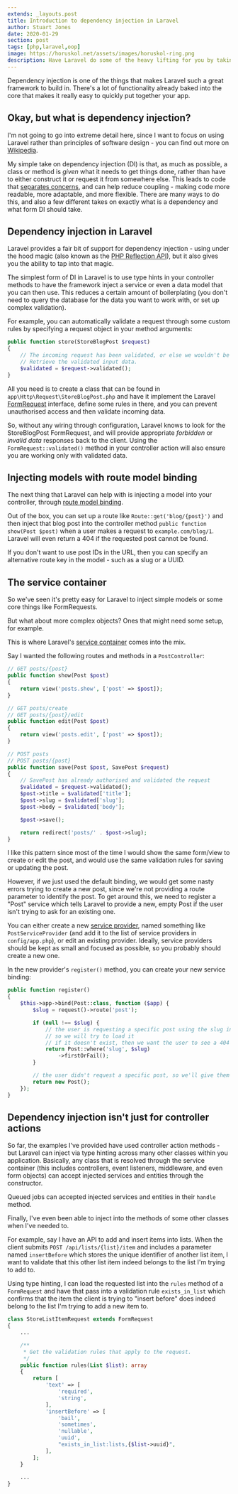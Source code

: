```yaml
---
extends: _layouts.post
title: Introduction to dependency injection in Laravel
author: Stuart Jones
date: 2020-01-29
section: post
tags: [php,laravel,oop]
image: https://horuskol.net/assets/images/horuskol-ring.png
description: Have Laravel do some of the heavy lifting for you by taking advantage of its DI framework.
---
```


Dependency injection is one of the things that makes Laravel such a great framework to build in. There's a lot of
functionality already baked into the core that makes it really easy to quickly put together your app.

## Okay, but what is dependency injection?

I'm not going to go into extreme detail here, since I want to focus on using Laravel rather than principles of software
design - you can find out more on [Wikipedia][dependency injection on Wikipedia].

My simple take on dependency injection (DI) is that, as much as possible, a class or method is _given_ what it needs to
get things done, rather than have to either construct it or request it from somewhere else. This leads to code that 
[separates concerns][separation of concerns on Wikipedia], and can help reduce coupling - making code more readable, 
more adaptable, and more flexible. There are many ways to do this, and also a few different takes on exactly what is 
a dependency and what form DI should take.

## Dependency injection in Laravel

Laravel provides a fair bit of support for dependency injection - using under the hood magic (also known as the 
[PHP Reflection API]), but it also gives you the ability to tap into that magic.

The simplest form of DI in Laravel is to use type hints in your controller methods to have the framework inject a 
service or even a data model that you can then use. This reduces a certain amount of boilerplating (you don't need
to query the database for the data you want to work with, or set up complex validation).

For example, you can automatically validate a request through some custom rules by specifying a request object in your 
method arguments:

```php
public function store(StoreBlogPost $request)
{
    // The incoming request has been validated, or else we wouldn't be here.
    // Retrieve the validated input data.
    $validated = $request->validated();
}
```

All you need is to create a class that can be found in `app\Http\Request\StoreBlogPost.php` and have it implement the
Laravel [FormRequest][FormRequest on Laravel docs] interface, define some rules in there, and you can prevent unauthorised access and then validate
 incoming data.

So, without any wiring through configuration, Laravel knows to look for the StoreBlogPost FormRequest, and will provide
appropriate _forbidden_ or _invalid data_ responses back to the client. Using the `FormRequest::validated()` method in
your controller action will also ensure you are working only with validated data.

## Injecting models with route model binding

The next thing that Laravel can help with is injecting a model into your controller, through 
[route model binding][route model binding on Laravel docs].

Out of the box, you can set up a route like `Route::get('blog/{post}')` and then inject that blog post into the
controller method `public function show(Post $post)` when a user makes a request to `example.com/blog/1`.
Laravel will even return a 404 if the requested post cannot be found.

If you don't want to use post IDs in the URL, then you can specify an alternative route key in the model - such
as a slug or a UUID.

## The service container

So we've seen it's pretty easy for Laravel to inject simple models or some core things like FormRequests.

But what about more complex objects? Ones that might need some setup, for example.

This is where Laravel's [service container][service container on Laravel docs] comes into the mix.

Say I wanted the following routes and methods in a `PostController`:

```php
// GET posts/{post}
public function show(Post $post)
{
    return view('posts.show', ['post' => $post]);
}

// GET posts/create
// GET posts/{post}/edit
public function edit(Post $post)
{
    return view('posts.edit', ['post' => $post]);
}

// POST posts
// POST posts/{post}
public function save(Post $post, SavePost $request)
{
    // SavePost has already authorised and validated the request
    $validated = $request->validated();
    $post->title = $validated['title'];
    $post->slug = $validated['slug'];
    $post->body = $validated['body'];

    $post->save();

    return redirect('posts/' . $post->slug);
}
```

I like this pattern since most of the time I would show the same form/view to create or edit the post, and would use 
the same validation rules for saving or updating the post.

However, if we just used the default binding, we would get some nasty errors trying to create a new post, since 
we're not providing a route parameter to identify the post. To get around this, we need to register a "Post" service
which tells Laravel to provide a new, empty Post if the user isn't trying to ask for an existing one.

You can either create a new [service provider][service provider on Laravel docs], named something like 
`PostServiceProvider` (and add it to the list of service providers in `config/app.php`), or edit an existing provider. 
Ideally, service providers should be kept as small and focused as possible, so you probably should create a new one.

In the new provider's `register()` method, you can create your new service binding:

```php
public function register()
{
    $this->app->bind(Post::class, function ($app) {
        $slug = request()->route('post');

        if (null !== $slug) {
            // the user is requesting a specific post using the slug in the URL
            // so we will try to load it
            // if it doesn't exist, then we want the user to see a 404
            return Post::where('slug', $slug)
                ->firstOrFail();
        }

        // the user didn't request a specific post, so we'll give them a new one that can be saved
        return new Post();
    });
}
```

## Dependency injection isn't just for controller actions

So far, the examples I've provided have used controller action methods - but Laravel can inject via type hinting across
many other classes within you application. Basically, any class that is resolved through the service container (this
includes controllers, event listeners, middleware, and even form objects) can accept injected services and entities 
through the constructor.

Queued jobs can accepted injected services and entities in their `handle` method.

Finally, I've even been able to inject into the methods of some other classes when I've needed to.

For example, say I have an API to add and insert items into lists. When the client submits `POST /api/lists/{list}/item`
and includes a parameter named `insertBefore` which stores the unique identifier of another list item, I want to 
validate that this other list item indeed belongs to the list I'm trying to add to.

Using type hinting, I can load the requested list into the `rules` method of a `FormRequest` and have that pass 
into a validation rule `exists_in_list` which confirms that the item the client is trying to "insert before" does
indeed belong to the list I'm trying to add a new item to.

```php
class StoreListItemRequest extends FormRequest
{
    ...

    /**
     * Get the validation rules that apply to the request.
     */
    public function rules(List $list): array
    {
        return [
            'text' => [
                'required',
                'string',
            ],
            'insertBefore' => [
                'bail',
                'sometimes',
                'nullable',
                'uuid',
                "exists_in_list:lists,{$list->uuid}",
            ],
        ];
    }
  
    ...
}
```

[dependency injection on Wikipedia]: https://en.wikipedia.org/wiki/Dependency_injection
[FormRequest on Laravel docs]: https://laravel.com/docs/6.x/validation#form-request-validation
[separation of concerns on Wikipedia]: https://en.wikipedia.org/wiki/Separation_of_concerns
[service container on Laravel docs]: https://laravel.com/docs/6.x/container
[route model binding on Laravel docs]: https://laravel.com/docs/6.x/routing#route-model-binding
[service provider on Laravel docs]: https://laravel.com/docs/6.x/providers#introduction
[PHP Reflection API]: https://www.php.net/manual/en/book.reflection.php